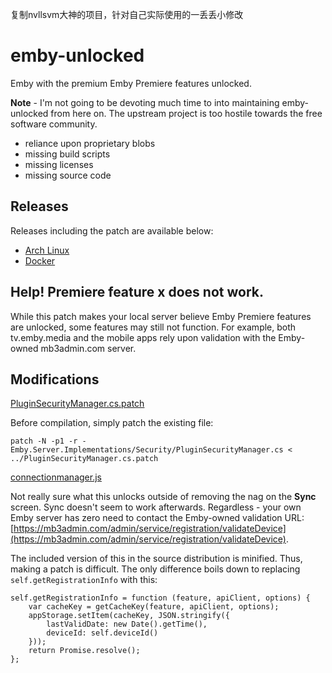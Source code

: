 复制nvllsvm大神的项目，针对自己实际使用的一丢丢小修改
# emby-unlocked
Emby with the premium Emby Premiere features unlocked.

**Note** - I'm not going to be devoting much time to into maintaining emby-unlocked from here on. 
The upstream project is too hostile towards the free software community. 

* reliance upon proprietary blobs
* missing build scripts
* missing licenses
* missing source code

## Releases
Releases including the patch are available below:

- [Arch Linux](https://aur.archlinux.org/packages/emby-server-unlocked/)
- [Docker](https://hub.docker.com/r/nvllsvm/emby-unlocked/)

## Help! Premiere feature x does not work.
While this patch makes your local server believe Emby Premiere features are unlocked, some features may still not function.
For example, both tv.emby.media and the mobile apps rely upon validation with the Emby-owned mb3admin.com server.

## Modifications

[PluginSecurityManager.cs.patch](https://github.com/nvllsvm/emby-unlocked/blob/master/patches/PluginSecurityManager.cs.patch)

Before compilation, simply patch the existing file:
```
patch -N -p1 -r - Emby.Server.Implementations/Security/PluginSecurityManager.cs < ../PluginSecurityManager.cs.patch
```

[connectionmanager.js](https://github.com/nvllsvm/emby-unlocked/blob/master/replacements/connectionmanager.js)

Not really sure what this unlocks outside of removing the nag on the **Sync** screen.
Sync doesn't seem to work afterwards. 
Regardless - your own Emby server has zero need to contact the Emby-owned validation URL: [https://mb3admin.com/admin/service/registration/validateDevice](https://mb3admin.com/admin/service/registration/validateDevice).

The included version of this in the source distribution is minified. Thus, making a patch is difficult.
The only difference boils down to replacing ``self.getRegistrationInfo`` with this:

```
self.getRegistrationInfo = function (feature, apiClient, options) {
    var cacheKey = getCacheKey(feature, apiClient, options);
    appStorage.setItem(cacheKey, JSON.stringify({
        lastValidDate: new Date().getTime(),
        deviceId: self.deviceId()
    }));
    return Promise.resolve();
};
```
